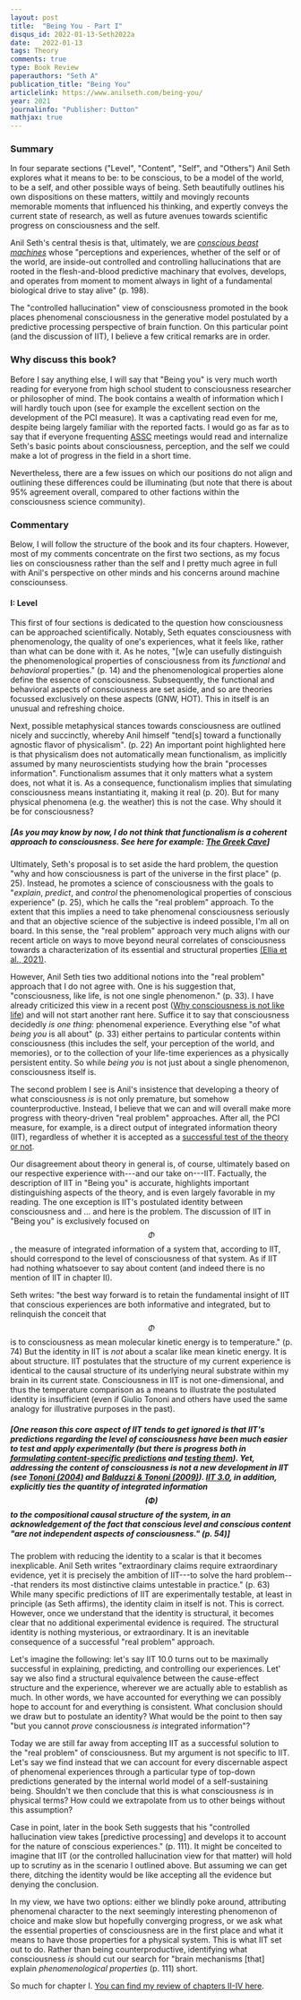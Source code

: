 ```yaml
---
layout: post
title:  "Being You - Part I"
disqus_id: 2022-01-13-Seth2022a
date:   2022-01-13
tags: Theory
comments: true
type: Book Review
paperauthors: "Seth A"
publication_title: "Being You"
articlelink: https://www.anilseth.com/being-you/
year: 2021
journalinfo: "Publisher: Dutton"
mathjax: true
---
```


### Summary

In four separate sections ("Level", "Content", "Self", and "Others") Anil Seth explores what it means to be: to be conscious, to be a model of the world, to be a self, and other possible ways of being. Seth beautifully outlines his own dispositions on these matters, wittily and movingly recounts memorable moments that influenced his thinking, and expertly conveys the current state of research, as well as future avenues towards scientific progress on consciousness and the self.  

Anil Seth's central thesis is that, ultimately, we are [<em>conscious beast machines</em>](https://nautil.us/issue/107/the-edge/we-are-beast-machines) whose "perceptions and experiences, whether of the self or of the world, are inside-out controlled and controlling hallucinations that are rooted in the flesh-and-blood predictive machinary that evolves, develops, and operates from moment to moment always in light of a fundamental biological drive to stay alive" (p. 198). 

The "controlled hallucination" view of consciousness promoted in the book places phenomenal consciousness in the generative model postulated by a predictive processing perspective of brain function. On this particular point (and the discussion of IIT), I believe a few critical remarks are in order.

### Why discuss this book?

Before I say anything else, I will say that "Being you" is very much worth reading for everyone from high school student to consciousness researcher or philosopher of mind. The book contains a wealth of information which I will hardly touch upon (see for example the excellent section on the development of the PCI measure). It was a captivating read even for me, despite being largely familiar with the reported facts. I would go as far as to say that if everyone frequenting [ASSC](https://theassc.org/) meetings would read and internalize Seth's basic points about consciousness, perception, and the self we could make a lot of progress in the field in a short time.

Nevertheless, there are a few issues on which our positions do not align and outlining these differences could be illuminating (but note that there is about 95% agreement overall, compared to other factions within the consciousness science community). 

### Commentary
Below, I will follow the structure of the book and its four chapters. However, most of my comments concentrate on the first two sections, as my focus lies on consciousness rather than the self and I pretty much agree in full with Anil's perspective on other minds and his concerns around machine consciounsess.

#### I: Level

This first of four sections is dedicated to the question how consciousness can be approached scientifically. Notably, Seth equates consciousness with phenomenology, the quality of one's experiences, what it feels like, rather than what can be done with it. As he notes, "[w]e can usefully distinguish the phenomenological properties of consciousness from its *functional* and *behavioral* properties." (p. 14) and the phenomenological properties alone define the essence of consciousness. Subsequently, the functional and behavioral aspects of consciousness are set aside, and so are theories focussed exclusively on these aspects (GNW, HOT). This in itself is an unusual and refreshing choice. 

Next, possible metaphysical stances towards consciousness are outlined nicely and succinctly, whereby Anil himself "tend[s] toward a functionally agnostic flavor of physicalism". (p. 22) An important point highlighted here is that physicalism does not automatically mean functionalism, as implicitly assumed by many neuroscientists studying how the brain "processes information". Functionalism assumes that it only matters what a system does, not what it is. As a consequence, functionalism implies that simulating consciousness means instantiating it, making it real (p. 20). But for many physical phenomena (e.g. the weather) this is not the case. Why should it be for consciousness? 

##### [As you may know by now, I do not think that functionalism is a coherent approach to consciousness. See here for example: [The Greek Cave](../greek-cave)]

Ultimately, Seth's proposal is to set aside the hard problem, the question "why and how consciousness is part of the universe in the first place" (p. 25). Instead, he promotes a science of consciousness with the goals to "*explain*, *predict*, and *control* the phenomenological properties of conscious experience" (p. 25), which he calls the "real problem" approach. To the extent that this implies a need to take phenomenal consciousness seriously and that an objective science of the subjective is indeed possible, I'm all on board. In this sense, the "real problem" approach very much aligns with our recent article on ways to move beyond neural correlates of consciousness towards a characterization of its essential and structural properties [(Ellia et al., 2021)](https://doi.org/10.1093/nc/niab032).

However, Anil Seth ties two additional notions into the "real problem" approach that I do not agree with. One is his suggestion that, "consciousness, like life, is not one single phenomenon." (p. 33). I have already criticized this view in a recent post ([Why consciousness is not like life](../LifeConsciousness)) and will not start another rant here. Suffice it to say that consciousness decidedly *is one thing*: phenomenal experience. Everything else "of what *being you* is all about" (p. 33) either pertains to particular contents within consciousness (this includes the self, your perception of the world, and memories), or to the collection of your life-time experiences as a physically persistent entity. So while *being you* is not just about a single phenomenon, consciousness itself is. 
 
The second problem I see is Anil's insistence that developing a theory of what consciousness *is* is not only premature, but somehow counterproductive. Instead, I believe that we can and will overall make more progress with theory-driven "real problem" approaches. After all, the PCI measure, for example, is a direct output of integrated information theory (IIT), regardless of whether it is accepted as a [successful test of the theory or not](../fundamental-IIT).

Our disagreement about theory in general is, of course, ultimately based on our respective experience with---and our take on---IIT. Factually, the description of IIT in "Being you" is accurate, highlights important distinguishing aspects of the theory, and is even largely favorable in my reading. The one exception is IIT's postulated identity between consciousness and ... and here is the problem. The discussion of IIT in "Being you" is exclusively focused on $$\Phi$$, the measure of integrated information of a system that, according to IIT, should correspond to the level of consciousness of that system. As if IIT had nothing whatsoever to say about content (and indeed there is no mention of IIT in chapter II). 

Seth writes: "the best way forward is to retain the fundamental insight of IIT that conscious experiences are both informative and integrated, but to relinquish the conceit that $$\Phi$$ is to consciousness as mean molecular kinetic energy is to temperature." (p. 74) But the identity in IIT is *not* about a scalar like mean kinetic energy. It is about structure. IIT postulates that the structure of my current experience is identical to the causal structure of its underlying neural substrate within my brain in its current state. Consciousness in IIT is not one-dimensional, and thus the temperature comparison as a means to illustrate the postulated identity is insufficient (even if Giulio Tononi and others have used the same analogy for illustrative purposes in the past). 


##### [One reason this core aspect of IIT tends to get ignored is that IIT's predictions regarding the level of consciousness have been much easier to test and apply experimentally (but there is progress both in [formulating content-specific predictions](https://doi.org/10.3390/e21121160) and [testing them](https://www.eneuro.org/content/4/3/ENEURO.0080-17.2017)). Yet, addressing the content of consciousness is not a new development in IIT (see [Tononi (2004)](https://dx.doi.org/10.1186%2F1471-2202-5-42) and [Balduzzi & Tononi (2009)](https://dx.doi.org/10.1371%2Fjournal.pcbi.1000462)). [IIT 3.0](https://doi.org/10.1371/journal.pcbi.1003588), in addition, explicitly ties the quantity of integrated information $$(\Phi)$$ to the compositional causal structure of the system, in an acknowledgement of the fact that conscious level and conscious content "are not independent aspects of consciousness." (p. 54)]

The problem with reducing the identity to a scalar is that it becomes inexplicable. Anil Seth writes "extraordinary claims require extraordinary evidence, yet it is precisely the ambition of IIT---to solve the hard problem---that renders its most distinctive claims untestable in practice." (p. 63) While many specific predictions of IIT are experimentally testable, at least in principle (as Seth affirms), the identity claim in itself is not. This is correct. However, once we understand that the identity is structural, it becomes clear that no additional experimental evidence is required. The structural identity is nothing mysterious, or extraordinary. It is an inevitable consequence of a successful "real problem" approach. 

Let's imagine the following: let's say IIT 10.0 turns out to be maximally successful in explaining, predicting, and controlling our experiences. Let' say we also find a structural equivalence between the cause-effect structure and the experience, wherever we are actually able to establish as much. In other words, we have accounted for everything we can possibly hope to account for and everything is consistent. What conclusion should we draw but to postulate an identity? What would be the point to then say "but you cannot *prove* consciousness *is* integrated information"? 

Today we are still far away from accepting IIT as a successful solution to the "real problem" of consciousness. But my argument is not specific to IIT. Let's say we find instead that we can account for every discernable aspect of phenomenal experiences through a particular type of top-down predictions generated by the internal world model of a self-sustaining being. Shouldn't we then conclude that this is what consciousness *is* in physical terms? 
How could we extrapolate from us to other beings without this assumption? 

Case in point, later in the book Seth suggests that his "controlled hallucination view takes [predictive processing] and develops it to account for the nature of conscious experiences." (p. 111). 
It might be conceited to imagine that IIT (or the controlled hallucination view for that matter) will hold up to scrutiny as in the scenario I outlined above. But assuming we can get there, ditching the identity would be like accepting all the evidence but denying the conclusion. 

In my view, we have two options: either we blindly poke around, attributing phenomenal character to the next seemingly interesting phenomenon of choice and make slow but hopefully converging progress, or we ask what the essential properties of consciousness are in the first place and what it means to have those properties for a physical system. This is what IIT set out to do. Rather than being counterproductive, identifying what consciousness *is* should cut our search for "brain mechanisms [that] explain *phenomenological properties* (p. 111) short.

So much for chapter I. [You can find my review of chapters II-IV here](../being-you-II).
